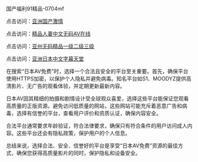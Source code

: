 
国产福利91精品-0704mf

点击访问：<a href="https://cfad.pages.dev/">亚洲国产激情</a>

点击访问：<a href="https://gfd-5xg.pages.dev/">精品人妻中文无码AV在线</a>

点击访问：<a href="https://fdhf-454.pages.dev/">亚州无码精品一级二级三级</a>

点击访问：<a href="https://bered.pages.dev/">亚洲日本中文字幕天堂</a>


在搜索“日本AV免费”时，选择一个合法且安全的平台至关重要。首先，确保平台使用HTTPS加密，以保护个人隐私并避免病毒。知名平台如S1、MOODYZ提供高清影片、无广告的观看体验，并定期更新最新内容。

日本AV因其精细的拍摄和剧情设计受全球观众喜爱，选择这些平台能保证您观看高质量的正版资源。避免访问低质量的网站，这些网站可能充斥着恶意广告和病毒，选择有信誉的平台，查看用户评价和资质认证，确保内容安全。

合法平台通常要求年龄验证，符合法律要求，确保只有符合条件的用户访问成人内容。这些平台还会有隐私政策，保护用户的个人信息。

总结来说，选择合法、安全、信誉好的平台是享受“日本AV免费”资源的最佳方式，确保您获得高质量影片的同时，保护隐私和设备安全。

<span style="display:none;">[Canonical link](）</span>
